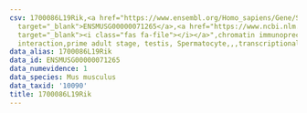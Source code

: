 ```yaml
---
csv: 1700086L19Rik,<a href="https://www.ensembl.org/Homo_sapiens/Gene/Summary?db=core;g=ENSMUSG00000071265"
  target="_blank">ENSMUSG00000071265</a>,<a href="https://www.ncbi.nlm.nih.gov/pubmed/25450459"
  target="_blank"><i class="fas fa-file"></i></a>",chromatin immunoprecipitation assay,direct
  interaction,prime adult stage, testis, Spermatocyte,,,transcriptional regulation,
data_alias: 1700086L19Rik
data_id: ENSMUSG00000071265
data_numevidence: 1
data_species: Mus musculus
data_taxid: '10090'
title: 1700086L19Rik
---
```

